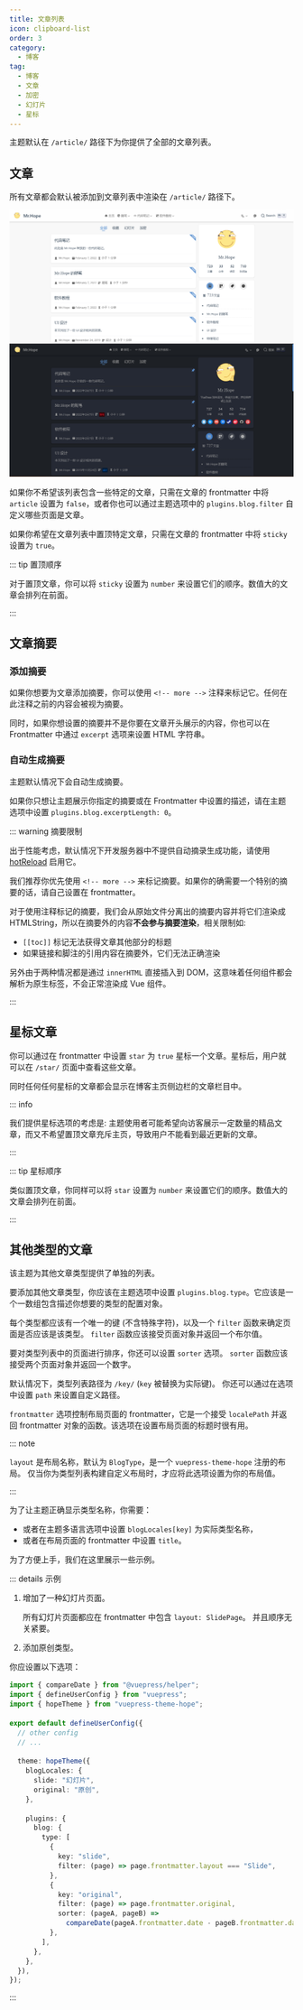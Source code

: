 ```yaml
---
title: 文章列表
icon: clipboard-list
order: 3
category:
  - 博客
tag:
  - 博客
  - 文章
  - 加密
  - 幻灯片
  - 星标
---
```


主题默认在 `/article/` 路径下为你提供了全部的文章列表。

<!-- more -->

## 文章

所有文章都会默认被添加到文章列表中渲染在 `/article/` 路径下。

![文章列表](./assets/article-list-light.png#light)
![文章列表](./assets/article-list-dark.png#dark)

如果你不希望该列表包含一些特定的文章，只需在文章的 frontmatter 中将 `article` 设置为 `false`，或者你也可以通过主题选项中的 `plugins.blog.filter` 自定义哪些页面是文章。

如果你希望在文章列表中置顶特定文章，只需在文章的 frontmatter 中将 `sticky` 设置为 `true`。

::: tip 置顶顺序

对于置顶文章，你可以将 `sticky` 设置为 `number` 来设置它们的顺序。数值大的文章会排列在前面。

:::

## 文章摘要

### 添加摘要

如果你想要为文章添加摘要，你可以使用 `<!-- more -->` 注释来标记它。任何在此注释之前的内容会被视为摘要。

同时，如果你想设置的摘要并不是你要在文章开头展示的内容，你也可以在 Frontmatter 中通过 `excerpt` 选项来设置 HTML 字符串。

### 自动生成摘要

主题默认情况下会自动生成摘要。

如果你只想让主题展示你指定的摘要或在 Frontmatter 中设置的描述，请在主题选项中设置 `plugins.blog.excerptLength: 0`。

::: warning 摘要限制

出于性能考虑，默认情况下开发服务器中不提供自动摘录生成功能，请使用 [hotReload](../../config/theme/basic.md#hotreload) 启用它。

我们推荐你优先使用 `<!-- more -->` 来标记摘要。如果你的确需要一个特别的摘要的话，请自己设置在 frontmatter。

对于使用注释标记的摘要，我们会从原始文件分离出的摘要内容并将它们渲染成 HTMLString，所以在摘要外的内容**不会参与摘要渲染**，相关限制如:

- `[[toc]]` 标记无法获得文章其他部分的标题
- 如果链接和脚注的引用内容在摘要外，它们无法正确渲染

另外由于两种情况都是通过 `innerHTML` 直接插入到 DOM，这意味着任何组件都会解析为原生标签，不会正常渲染成 Vue 组件。

:::

## 星标文章

你可以通过在 frontmatter 中设置 `star` 为 `true` 星标一个文章。星标后，用户就可以在 `/star/` 页面中查看这些文章。

同时任何任何星标的文章都会显示在博客主页侧边栏的文章栏目中。

::: info

我们提供星标选项的考虑是: 主题使用者可能希望向访客展示一定数量的精品文章，而又不希望置顶文章充斥主页，导致用户不能看到最近更新的文章。

:::

::: tip 星标顺序

类似置顶文章，你同样可以将 `star` 设置为 `number` 来设置它们的顺序。数值大的文章会排列在前面。

:::

## 其他类型的文章 <Badge text="高级" type="info" />

该主题为其他文章类型提供了单独的列表。

要添加其他文章类型，你应该在主题选项中设置 `plugins.blog.type`。它应该是一个一数组包含描述你想要的类型的配置对象。

每个类型都应该有一个唯一的键 (不含特殊字符)，以及一个 `filter` 函数来确定页面是否应该是该类型。 `filter` 函数应该接受页面对象并返回一个布尔值。

要对类型列表中的页面进行排序，你还可以设置 `sorter` 选项。 `sorter` 函数应该接受两个页面对象并返回一个数字。

默认情况下，类型列表路径为 `/key/` (`key` 被替换为实际键)。 你还可以通过在选项中设置 `path` 来设置自定义路径。

`frontmatter` 选项控制布局页面的 frontmatter，它是一个接受 `localePath` 并返回 frontmatter 对象的函数。该选项在设置布局页面的标题时很有用。

::: note

`layout` 是布局名称，默认为 `BlogType`，是一个 `vuepress-theme-hope` 注册的布局。 仅当你为类型列表构建自定义布局时，才应将此选项设置为你的布局值。

:::

为了让主题正确显示类型名称，你需要：

- 或者在主题多语言选项中设置 `blogLocales[key]` 为实际类型名称，
- 或者在布局页面的 frontmatter 中设置 `title`。

为了方便上手，我们在这里展示一些示例。

::: details 示例

1. 增加了一种幻灯片页面。

   所有幻灯片页面都应在 frontmatter 中包含 `layout: SlidePage`。 并且顺序无关紧要。

1. 添加原创类型。

你应设置以下选项：

```ts
import { compareDate } from "@vuepress/helper";
import { defineUserConfig } from "vuepress";
import { hopeTheme } from "vuepress-theme-hope";

export default defineUserConfig({
  // other config
  // ...

  theme: hopeTheme({
    blogLocales: {
      slide: "幻灯片",
      original: "原创",
    },

    plugins: {
      blog: {
        type: [
          {
            key: "slide",
            filter: (page) => page.frontmatter.layout === "Slide",
          },
          {
            key: "original",
            filter: (page) => page.frontmatter.original,
            sorter: (pageA, pageB) =>
              compareDate(pageA.frontmatter.date - pageB.frontmatter.date),
          },
        ],
      },
    },
  }),
});
```

:::
